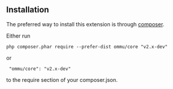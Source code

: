Installation
------------
The preferred way to install this extension is through [composer](http://getcomposer.org/download/).

Either run

```
php composer.phar require --prefer-dist ommu/core "v2.x-dev"
```

 or
```
 "ommu/core": "v2.x-dev"
```

to the require section of your composer.json.
